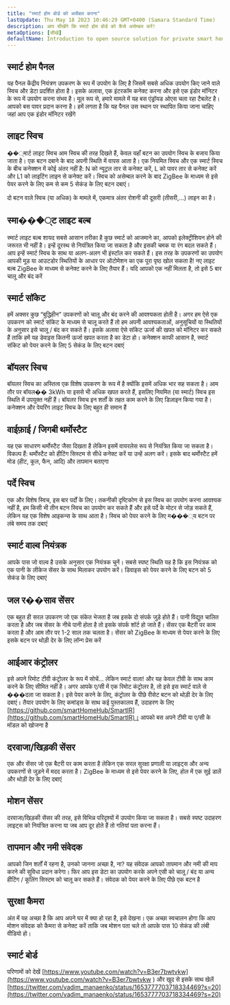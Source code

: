 ```yaml
---
title: "स्मार्ट होम बोर्ड को असेंबल करना"
lastUpdate: Thu May 18 2023 10:46:29 GMT+0400 (Samara Standard Time)
description: आप सीखेंगे कि स्मार्ट होम बोर्ड को कैसे असेम्बल करें!
metaOptions: [सीखें]
defaultName: Introduction to open source solution for private smart homes
---
```


<LessonImages imageClasses="mb" src="smart-home-intro/spring-school-2023-smart-stand-intro.gif" />

## स्मार्ट होम पैनल 

यह पैनल केंद्रीय नियंत्रण उपकरण के रूप में उपयोग के लिए है जिसमें सबसे अधिक उपयोग किए जाने वाले स्विच और डेटा प्रदर्शित होता है। इसके अलावा, एक इंटरकॉम कनेक्ट करना और इसे एक इंडोर मॉनिटर के रूप में उपयोग करना संभव है। मूल रूप से, हमारे मामले में यह बस एंड्रॉयड ओएस चला रहा टैबलेट है। आपको बस पावर प्रदान करना है। हमें लगता है कि यह पैनल उस स्थान पर स्थापित किया जाना चाहिए जहां आप एक इंडोर मॉनिटर रखेंगे

<LessonVideo :videos="[{src: 'https://crustipfs.info/ipfs/QmcbdAJqbwHAQ3NeyWQUwSoS4drDexa3AEs7HXuM1BrUT1', type: 'webm'}]" cover="smart-home-intro/assembling-smart-home-board-1.png" />


## लाइट स्विच

��्मार्ट लाइट स्विच आम स्विच की तरह दिखते हैं, केवल यहाँ बटन का उपयोग स्विच के बजाय किया जाता है। एक बटन दबाने के बाद अपनी स्थिति में वापस आता है। एक नियमित स्विच और एक स्मार्ट स्विच के बीच कनेक्शन में कोई अंतर नहीं है: N को न्यूट्रल तार से कनेक्ट करें, L को पावर तार से कनेक्ट करें और L1 को लाइटिंग लाइन से कनेक्ट करें। स्विच को असेम्बल करने के बाद ZigBee के माध्यम से इसे पेयर करने के लिए कम से कम 5 सेकंड के लिए बटन दबाएं।

<LessonVideo :videos="[{src: 'https://crustipfs.info/ipfs/Qmb138DiQWWBgowMj2fC9kmiGYh9WEeytteSkqumWCv2LB', type: 'webm'}]" cover="smart-home-intro/assembling-smart-home-board-2.png" />

दो बटन वाले स्विच (या अधिक) के मामले में, एकमात्र अंतर रोशनी की दूसरी (तीसरी,…) लाइन का है। 

<LessonVideo :videos="[{src: 'https://crustipfs.info/ipfs/QmZiStYZG4rmyNPXXmCXsVPm7witPpnNJMBzD8GtxedgPo', type: 'webm'}]" cover="smart-home-intro/assembling-smart-home-board-3.png" />

## स्मा���्ट लाइट बल्ब 

स्मार्ट लाइट बल्ब शायद सबसे आसान तरीका है कुछ स्मार्ट को आजमाने का, आपको इलेक्ट्रीशियन होने की जरूरत भी नहीं है। इन्हें दूरस्थ से नियंत्रित किया जा सकता है और इसकी चमक या रंग बदल सकते हैं। आप इन्हें स्मार्ट स्विच के साथ या अलग-अलग भी इंस्टॉल कर सकते हैं। इस तरह के उपकरणों का उपयोग आपकी मूड या आउटडोर स्थितियों के आधार पर ऑटोमेशन का एक पूरा पृष्ठ खोल सकता है! नए लाइट बल्ब ZigBee के माध्यम से कनेक्ट करने के लिए तैयार हैं। यदि आपको एक नहीं मिलता है, तो इसे 5 बार चालू और बंद करें


<LessonVideo :videos="[{src: 'https://crustipfs.info/ipfs/QmbiMHLJqnDpr1Whzvo6Y7zE33cQPuTs7furbt3JW2uiek', type: 'webm'}]" cover="smart-home-intro/assembling-smart-home-board-4.png" />

<LessonVideo :videos="[{src: 'https://crustipfs.info/ipfs/QmTzK4dY168HVgLvVBsRxR4M4vda55XC7pFhpW5kRexujQ', type: 'webm'}]" cover="smart-home-intro/assembling-smart-home-board-5.png" />

<LessonVideo :videos="[{src: 'https://crustipfs.info/ipfs/QmNZFpvVUavKc1Za9SeXqikrfySsfFHuVrkdzgbVB8um7T', type: 'webm'}]" cover="smart-home-intro/assembling-smart-home-board-6.png" />

## स्मार्ट सॉकेट 

हमें अक्सर कुछ “बुद्धिहीन” उपकरणों को चालू और बंद करने की आवश्यकता होती है। अगर हम ऐसे एक उपकरण को स्मार्ट सॉकेट के माध्यम से चालू करते हैं तो हम अपनी आवश्यकताओं, अनुसूचियों या स्थितियों के अनुसार इसे चालू / बंद कर सकते हैं। इसके अलावा ऐसे सॉकेट ऊर्जा की खपत को मॉनिटर कर सकते हैं ताकि हमें यह डेवाइस कितनी ऊर्जा खपत करता है का डेटा हो। कनेक्शन काफी आसान है, स्मार्ट सॉकेट को पेयर करने के लिए 5 सेकंड के लिए बटन दबाएं

<LessonVideo :videos="[{src: 'https://crustipfs.info/ipfs/QmRtmKXSv7csHLbKVuZkoA5Eb2zyTkEAbUxLYT6Qt1yxZH', type: 'webm'}]" cover="smart-home-intro/assembling-smart-home-board-7.png" />

## बॉयलर स्विच 

बॉयलर स्विच का अस्तित्व एक विशेष उपकरण के रूप में है क्योंकि इसमें अधिक भार सह सकता है। आम तौर पर बॉयल�� 3kWh या इससे भी अधिक खपत करते हैं, इसलिए नियमित (या स्मार्ट) स्विच इस स्थिति में उपयुक्त नहीं हैं। बॉयलर स्विच इन शर्तों के तहत काम करने के लिए डिज़ाइन किया गया है। कनेक्शन और पेयरिंग लाइट स्विच के लिए बहुत ही समान हैं

<LessonVideo :videos="[{src: 'https://crustipfs.info/ipfs/QmNZyRtXXRYCrAQe6s6ZFJLXtUrH7SZHJC1Bt61kTrRX54', type: 'webm'}]" cover="smart-home-intro/assembling-smart-home-board-8.png" />

## वाईफ़ाई / जिगबी थर्मोस्टैट

यह एक साधारण थर्मोस्टैट जैसा दिखता है लेकिन इसमें वायरलेस रूप से नियंत्रित किया जा सकता है। विकल्प हैं: थर्मोस्टैट को हीटिंग सिस्टम से सीधे कनेक्ट करें या उन्हें अलग करें। इसके बाद थर्मोस्टैट हमें मोड (हीट, कूल, फैन, आदि) और तापमान बताएगा

<LessonVideo :videos="[{src: 'https://crustipfs.info/ipfs/QmRjxo9EGUvQiMm84xvXCL6LfrQJYza71vmFsa9Zpy7qmz', type: 'webm'}]" cover="smart-home-intro/assembling-smart-home-board-9.png" />

## पर्दे स्विच

एक और विशेष स्विच, इस बार पर्दों के लिए। तकनीकी दृष्टिकोण से इस स्विच का उपयोग करना आवश्यक नहीं है, हम किसी भी तीन बटन स्विच का उपयोग कर सकते हैं और इसे पर्दे के मोटर से जोड़ सकते हैं, लेकिन यह एक विशेष आइकन्स के साथ आता है। स्विच को पेयर करने के लिए म���्य बटन पर लंबे समय तक दबाएं

<LessonVideo :videos="[{src: 'https://crustipfs.info/ipfs/QmRpEpZbyNkzby8Sk22Ymz59DbAcnty1B1osWc2kZr5FZ7', type: 'webm'}]" cover="smart-home-intro/assembling-smart-home-board-10.png" />

## स्मार्ट वाल्व नियंत्रक

आपके पास जो वाल्व है उसके अनुसार एक नियंत्रक चुनें। सबसे स्पष्ट स्थिति यह है कि इस नियंत्रक को एक पानी के लीकेज सेंसर के साथ मिलाकर उपयोग करें। डिवाइस को पेयर करने के लिए बटन को 5 सेकंड के लिए दबाएं

<LessonVideo :videos="[{src: 'https://crustipfs.info/ipfs/QmcjZcJ6P8Q5yUfSRx8R2mR4A7r2fi5bLs5uoUr3EAXLZs', type: 'webm'}]" cover="smart-home-intro/assembling-smart-home-board-11.png" />

## जल र��साव सेंसर

एक बहुत ही सरल उपकरण जो एक संकेत भेजता है जब इसके दो संपर्क जुड़े होते हैं। पानी विद्युत चालित करता है और जब सेंसर के नीचे पानी होता है तो इसके संपर्क शॉर्ट हो जाते हैं। सेंसर एक बैटरी पर काम करता है और आम तौर पर 1-2 साल तक चलता है। सेंसर को ZigBee के माध्यम से पेयर करने के लिए इसके बटन पर थोड़ी देर के लिए लॉन्ग प्रेस करें 

<LessonVideo :videos="[{src: 'https://crustipfs.info/ipfs/QmbgetJK1E8qQMcnBVREutpy8tKfbesqaxXiebjzpoyrdV', type: 'webm'}]" cover="smart-home-intro/assembling-smart-home-board-12.png" />

## आईआर कंट्रोलर

इसे अपने रिमोट टीवी कंट्रोलर के रूप में सोचें... लेकिन स्मार्ट वाला! और यह केवल टीवी के साथ काम करने के लिए सीमित नहीं है। अगर आपके ए/सी में एक रिमोट कंट्रोलर है, तो इसे इस स्मार्ट वाले से ���दला जा सकता है। इसे पेयर करने के लिए, कंट्रोलर के पीछे रीसेट बटन को थोड़ी देर के लिए दबाएं। तैयार उपयोग के लिए कमांड्स के साथ कई पुस्तकालय हैं, उदाहरण के लिए [https://github.com/smartHomeHub/SmartIR](https://github.com/smartHomeHub/SmartIR)। आपको बस अपने टीवी या ए/सी के मॉडल को खोजना है

<LessonVideo :videos="[{src: 'https://crustipfs.info/ipfs/QmVjj92fMLbA6QJ5QhnmiqBT1huD5b7xyfi3VadHFDYwtm', type: 'webm'}]" cover="smart-home-intro/assembling-smart-home-board-13.png" />

## दरवाजा/खिड़की सेंसर

एक और सेंसर जो एक बैटरी पर काम करता है लेकिन एक सरल सुरक्षा प्रणाली या लाइट्स और अन्य उपकरणों से जुड़ने में मदद करता है। ZigBee के माध्यम से इसे पेयर करने के लिए, होल में एक सुई डालें और थोड़ी देर के लिए दबाएं

<LessonVideo :videos="[{src: 'https://crustipfs.info/ipfs/QmZyb66dKEqk9iCVKhaBk5ZKASi7dXdFSg2CBXY1fwuu5J', type: 'webm'}]" cover="smart-home-intro/assembling-smart-home-board-14.png" />

## मोशन सेंसर
दरवाजा/खिड़की सेंसर की तरह, इसे विभिन्न परिदृश्यों में उपयोग किया जा सकता है। सबसे स्पष्ट उदाहरण लाइट्स को नियंत्रित करना या जब आप दूर होते हैं तो गतियां पता करना हैं।

<LessonVideo :videos="[{src: 'https://crustipfs.info/ipfs/QmUA7TLg12pkhkbdGH6fwNDasU1kiyLHBJSutA2YG71Mka', type: 'webm'}]" cover="smart-home-intro/assembling-smart-home-board-15.png" />


## तापमान और नमी संवेदक

आपको जिन शर्तों में रहना है, उनको जानना अच्छा है, ना? यह संवेदक आपको तापमान और नमी की माप करने की सुविधा प्रदान करेगा। फिर आप इस डेटा का उपयोग करके अपने एसी को चालू / बंद या अन्य हीटिंग / कूलिंग सिस्टम को चालू कर सकते हैं। संवेदक को पेयर करने के लिए पीछे एक बटन है 

<LessonVideo :videos="[{src: 'https://crustipfs.info/ipfs/QmayYFowfJVwQBVxPUSvi5inedqKzhyRZXp8fBUUayJnqH', type: 'webm'}]" cover="smart-home-intro/assembling-smart-home-board-16.png" />

## सुरक्षा कैमरा

अंत में यह अच्छा है कि आप अपने घर में क्या हो रहा है, इसे देखना। एक अच्छा स्वचालन होगा कि आप मोशन संवेदक को कैमरा से कनेक्ट करें ताकि जब मोशन पता चले तो आपके पास 10 सेकंड की लंबी वीडियो हो। 

<LessonVideo :videos="[{src: 'https://crustipfs.info/ipfs/QmX8nnDCgTx2kuwfAGv6B4orkEg4w6phtJtxSp44HfdD9T', type: 'webm'}]" cover="smart-home-intro/assembling-smart-home-board-17.png"  />


## स्मार्ट बोर्ड 
परिणामों को देखें [https://www.youtube.com/watch?v=B3er7bwtvkw](https://www.youtube.com/watch?v=B3er7bwtvkw )
और खुद से इसके साथ खेलें [https://twitter.com/vadim_manaenko/status/1653777703718334469?s=20](https://twitter.com/vadim_manaenko/status/1653777703718334469?s=20)


